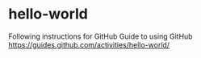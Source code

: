 # hello-world
Following instructions for GitHub Guide to using GitHub https://guides.github.com/activities/hello-world/
